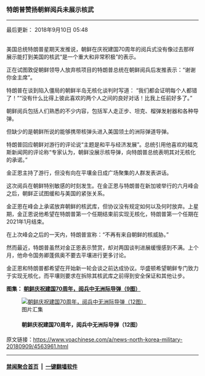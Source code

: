 ### 特朗普赞扬朝鲜阅兵未展示核武
------------------------

<div class="published">
 <span class="date" title="中国时间">
  <time datetime="2018-09-10T05:48:00+08:00">
   最后更新： 2018年9月10日 05:48
  </time>
 </span>
</div>
<br/>
<div class="wsw">
 <p>
  美国总统特朗普星期天发推说，朝鲜在庆祝建国70周年的阅兵式没有像过去那样展示能打到美国的核武“是一个重大和非常积极”的表示。
 </p>
 <p>
  正在试图敦促朝鲜领导人放弃核项目的特朗普总统在朝鲜阅兵后发推表示：“谢谢你金主席”。
 </p>
 <p>
  特朗普在谈到陷入僵局的朝鲜半岛无核化谈判时写道： “我们都会证明每个人都错了！”“没有什么比得上彼此喜欢的两个人之间的良好对话！比我上任前好多了。”
 </p>
 <p>
  朝鲜阅兵包括人们熟悉的不少内容，包括军人走正步、坦克、榴弹发射器和各种导弹。
 </p>
 <p>
  但缺少的是朝鲜所说的能够携带核弹头进入美国领土的洲际弹道导弹。
 </p>
 <p>
  特朗普回应朝鲜对游行的评论说“主题是和平与经济发展”。总统引用他喜欢的福克斯新闻网的评论称“专家认为，朝鲜没展示核导弹，向特朗普总统表明其对无核化的承诺。”
 </p>
 <p>
  金正恩主持了游行，但没有向在平壤金日成广场聚集的人群发表讲话。
 </p>
 <p>
  这次阅兵在朝鲜特别敏感的时刻发生。在金正恩与特朗普在新加坡举行的六月峰会之后，朝鲜正试图缓和与美国的紧张关系。
 </p>
 <p>
  金正恩在峰会上承诺放弃朝鲜的核武库，但协议没有规定如何以及何时放弃。上星期，金正恩说他希望在特朗普第一个任期结束前实现无核化，特朗普第一个任期在2021年1月结束。
 </p>
 <p>
  在上次峰会之后的一天内，特朗普宣称：“不再有来自朝鲜的核威胁。”
 </p>
 <p>
  然而最近，特朗普虽然对金正恩表示赞赏，却对两国谈判进展缓慢感到不满。上个月，他命令国务卿蓬佩奥不要去平壤进行更多讨论。
 </p>
 <p>
  金正恩和特朗普都希望在开始新一轮会谈之前达成协议。华盛顿希望朝鲜专门致力于实现无核化，而平壤则要求在拆除其核武库之前得到安全保证和其他让步。
 </p>
 <p>
  <strong>
   图集：
   <a class="wsw__a" href="https://www.voachinese.com/a/n-korea-holds-military-parade-to-mark-70th-anniversary-/4564101.html">
    <span class="title">
     朝鲜庆祝建国70周年，阅兵中无洲际导弹（9图）
    </span>
   </a>
  </strong>
 </p>
 <div class="wsw__embed">
  <figure class="media-gallery-embed overlay-wrap js-media-expand" data-lbox-gallery="true" data-lbox-gallery-url="/a/n-korea-holds-military-parade-to-mark-70th-anniversary-/4564101.html">
   <a href="https://www.voachinese.com/a/n-korea-holds-military-parade-to-mark-70th-anniversary-/4564101.html" title="朝鲜庆祝建国70周年，阅兵中无洲际导弹（12图）">
    <div class="img-wrap">
     <div class="thumb thumb16_9">
      <img alt="朝鲜庆祝建国70周年，阅兵中无洲际导弹（12图）" src="https://gdb.voanews.com/244A371F-3D81-439E-B2C4-6A8EB2A1426A_w250_r1_s.jpg"/>
     </div>
     <span class="ico ico-gallery ico--media-type ico--xl">
     </span>
     <span class="ico ico-gallery ico--media-expand ico--rounded">
     </span>
    </div>
   </a>
   <figcaption class="d-flex flex-wrap overlay-content">
    <span class="label label--media label--inverted m-l-sm">
     图片汇集
    </span>
    <h4 class="title title--media title--inverted m-l-sm">
     朝鲜庆祝建国70周年，阅兵中无洲际导弹（12图）
    </h4>
   </figcaption>
   <div>
    <div data-lbox-gallery-item-src="https://gdb.voanews.com/244A371F-3D81-439E-B2C4-6A8EB2A1426A_w1024_q10_s.jpg" data-lbox-gallery-item-title="2018年9月9日，平壤庆祝朝鲜建国70周年的阅兵中，女兵走过。朝鲜阅兵包括人们熟悉的不少内容，包括军人走正步、坦克、榴弹发射器和各种导弹。但没有朝鲜所说的能够携带核弹头进入美国领土的洲际弹道导弹。 美国总统特朗普称之为&amp;ldquo;一个重大和非常积极&amp;rdquo;的表示。特朗普回应朝鲜对游行的评论说&amp;ldquo;主题是和平与经济发展&amp;rdquo;。总统引用他喜欢的福克斯新闻网的评论称&amp;ldquo;专家认为，朝鲜没展示核导弹，向特朗普总统表明其对无核化的承诺。&amp;rdquo;">
    </div>
    <div data-lbox-gallery-item-src="https://gdb.voanews.com/D616D41A-C0B5-4B6F-A7C1-5D4405D6C5F8_w1024_q10_s.jpg" data-lbox-gallery-item-title="2018年9月7日，在朝鲜建国70周年之际，朝鲜年轻人在平壤的一幅壁画前游行。">
    </div>
    <div data-lbox-gallery-item-src="https://gdb.voanews.com/E5DCCC22-9703-46A7-84C5-73038D985319_w1024_q10_s.jpg" data-lbox-gallery-item-title="2018年9月7日，平壤，朝鲜建国70周年之前，一名妇女走过为庆典做准备的金日成广场。">
    </div>
    <div data-lbox-gallery-item-src="https://gdb.voanews.com/61E6CC35-CB44-4143-A64E-EE7D056314E9_w1024_q10_s.jpg" data-lbox-gallery-item-title="2018年9月9日，平壤庆祝朝鲜建国70周年的典礼上，朝鲜领导人金正恩（Kim Jong Un）与中国第三号领导人栗战书并肩举手，手指相扣。此前有关习近平会访问朝鲜的传闻没有成为现实， 栗战书作为习近平的特使出席。上一次访问朝鲜的中国最高领导人是胡锦涛（2005年）。有分析认为，如果习近平参加活动不仅会增加华盛顿对朝鲜半岛去核化缺乏进展的忧虑，也会让已经紧张的贸易关系进一步恶化。 唯一出席朝鲜这次庆祝活动的外国元首是毛里塔尼亚总统阿齐兹。&lt;br /&gt;
&amp;nbsp;">
    </div>
    <div data-lbox-gallery-item-src="https://gdb.voanews.com/E74E4987-6C5F-4C9E-8A18-6C689EA9A19B_w1024_q10_s.jpg" data-lbox-gallery-item-title="朝鲜建国70周年庆祝晚会上的舞蹈（2018年9月8日）。">
    </div>
    <div data-lbox-gallery-item-src="https://gdb.voanews.com/84CC81AC-6027-469D-A578-2184BEBFFE44_w1024_q10_s.jpg" data-lbox-gallery-item-title="2018年9月9日，朝鲜平壤，在朝鲜成立70周年的阅兵式上，人们携带旗子，在已故朝鲜领导人金日成和金正日的雕像前列队。">
    </div>
    <div data-lbox-gallery-item-src="https://gdb.voanews.com/FC70E4EB-CF0D-45EF-B4FD-5BCD2ADA9F36_w1024_q10_s.jpg" data-lbox-gallery-item-title="2018年9月9日，平壤庆祝朝鲜建国70周年的阅兵中，坦克开过。">
    </div>
    <div data-lbox-gallery-item-src="https://gdb.voanews.com/2F93E4D2-E06B-45A4-AB22-777DB8DE39E4_w1024_q10_s.jpg" data-lbox-gallery-item-title="2018年9月9日，平壤庆祝朝鲜建国70周年的阅兵中，坦克兵敬礼。">
    </div>
    <div data-lbox-gallery-item-src="https://gdb.voanews.com/D90E0271-058A-4607-A138-70993E724572_w1024_q10_s.jpg" data-lbox-gallery-item-title="2018年9月9日，平壤庆祝朝鲜建国70周年的阅兵中，飞机组成朝鲜文的70字样。">
    </div>
    <div data-lbox-gallery-item-src="https://gdb.voanews.com/A4920D54-91A5-498F-9D09-A172FFE161EB_w1024_q10_s.jpg" data-lbox-gallery-item-title="朝鲜建国70周年庆祝晚会上的军校学生（2018年9月8日）。">
    </div>
    <div data-lbox-gallery-item-src="https://gdb.voanews.com/40B96870-DB0F-4CC9-BEF1-DA0325316249_w1024_q10_s.jpg" data-lbox-gallery-item-title="2018年9月9日，朝鲜领导人金正恩在平壤庆祝朝鲜建国70周年的典礼上。 金正恩主持了游行，但没有向在平壤金日成广场聚集的人群发表讲话。">
    </div>
    <div data-lbox-gallery-item-src="https://gdb.voanews.com/2CA6F1F6-2E0E-4681-A79F-B7A03EE4918D_w1024_q10_s.jpg" data-lbox-gallery-item-title="朝鲜成立70周年之前，政府组织外国记者参观的幼儿园里的旋转船，中间是导弹形状（2018年9月7日）。">
    </div>
   </div>
  </figure>
 </div>
 <p>
 </p>
</div>

原文链接：https://www.voachinese.com/a/news-north-korea-military-20180909/4563961.html


------------------------
#### [禁闻聚合首页](https://github.com/gfw-breaker/banned-news/blob/master/README.md) &nbsp;|&nbsp;  [一键翻墙软件](https://github.com/gfw-breaker/nogfw/blob/master/README.md)